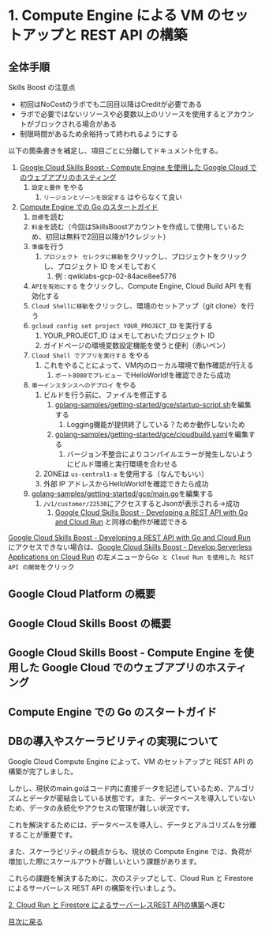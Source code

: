 # 1. Compute Engine による VM のセットアップと REST API の構築

## 全体手順

Skills Boost の注意点
- 初回はNoCostのラボでも二回目以降はCreditが必要である
- ラボで必要ではないリソースや必要数以上のリソースを使用するとアカウントがブロックされる場合がある
- 制限時間があるため余裕持って終われるようにする

以下の箇条書きを補足し、項目ごとに分離してドキュメント化する。

1. [Google Cloud Skills Boost - Compute Engine を使用した Google Cloud でのウェブアプリのホスティング](https://www.cloudskillsboost.google/course_templates/638/labs/480366?locale=ja)
    1. `設定と要件` をやる
        1. `リージョンとゾーンを設定する` はやらなくて良い
1. [Compute Engine での Go のスタートガイド](https://cloud.google.com/go/getting-started/getting-started-on-compute-engine?hl=ja)
    1. `目標`を読む
    1. `料金`を読む（今回はSkillsBoostアカウントを作成して使用しているため、初回は無料で2回目以降が1クレジット）
    1. `準備`を行う
        1. `プロジェクト セレクタに移動`をクリックし、プロジェクトをクリックし、プロジェクト ID をメモしておく
            1. 例 : qwiklabs-gcp-02-84ace8ee5776
    1. `APIを有効にする` をクリックし、Compute Engine, Cloud Build API を有効化する
    1. `Cloud Shellに移動`をクリックし、環境のセットアップ（git clone）を行う
    1. `gcloud config set project YOUR_PROJECT_ID` を実行する
        1. YOUR_PROJECT_ID はメモしておいたプロジェクト ID
        1. ガイドページの環境変数設定機能を使うと便利（赤いペン）
    1. `Cloud Shell でアプリを実行する` をやる
        1. これをやることによって、VM内のローカル環境で動作確認が行える
            1. `ポート8080でプレビュー` でHelloWorld!を確認できたら成功
    1. `単一インスタンスへのデプロイ` をやる
        1. ビルドを行う前に、ファイルを修正する
            1. [golang-samples/getting-started/gce/startup-script.sh](./source/1/startup-script.sh)を編集する
                1. Logging機能が提供終了している？ためか動作しないため
            2. [golang-samples/getting-started/gce/cloudbuild.yaml](./source/1/cloudbuild.yaml)を編集する
                1. バージョン不整合によりコンパイルエラーが発生しないようにビルド環境と実行環境を合わせる
        2. ZONEは `us-central1-a` を使用する（なんでもいい）
        3. 外部 IP アドレスからHelloWorld!を確認できたら成功
    1. [golang-samples/getting-started/gce/main.go](./source/1/main.go)を編集する
        1. `/v1/customer/22530`にアクセスするとJsonが表示される→成功
            1. [Google Cloud Skills Boost - Developing a REST API with Go and Cloud Run](https://www.cloudskillsboost.google/course_templates/741/labs/464421) と同様の動作が確認できる

[Google Cloud Skills Boost - Developing a REST API with Go and Cloud Run](https://www.cloudskillsboost.google/course_templates/741/labs/464421) にアクセスできない場合は、[Google Cloud Skills Boost - Develop Serverless Applications on Cloud Run](https://www.cloudskillsboost.google/course_templates/741) の左メニューから`Go と Cloud Run を使用した REST API の開発`をクリック

## Google Cloud Platform の概要


## Google Cloud Skills Boost の概要


## Google Cloud Skills Boost - Compute Engine を使用した Google Cloud でのウェブアプリのホスティング


## Compute Engine での Go のスタートガイド


## DBの導入やスケーラビリティの実現について

Google Cloud Compute Engine によって、VM のセットアップと REST API の構築が完了しました。

しかし、現状のmain.goはコード内に直接データを記述しているため、アルゴリズムとデータが密結合している状態です。また、データベースを導入していないため、データの永続化やアクセスの管理が難しい状況です。

これを解決するためには、データベースを導入し、データとアルゴリズムを分離することが重要です。

また、スケーラビリティの観点からも、現状の Compute Engine では、負荷が増加した際にスケールアウトが難しいという課題があります。

これらの課題を解決するために、次のステップとして、Cloud Run と Firestore によるサーバーレス REST API の構築を行いましょう。

[2. Cloud Run と Firestore によるサーバーレスREST APIの構築](2-sv-less.md)へ進む

[目次に戻る](README.md)
